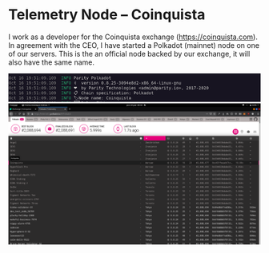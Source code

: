 # Telemetry Node – Coinquista

I work as a developer for the Coinquista exchange (https://coinquista.com). In agreement with the CEO, I have started a Polkadot (mainnet) node on one of our servers. This is the an official node backed by our exchange, it will also have the same name.

![Server Node](server-node.png?raw=true "Server Node")
![Telemetry Node](telemetry-node.png?raw=true "Telemetry Node")
